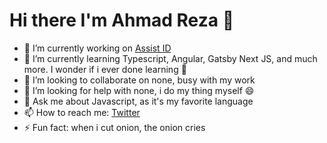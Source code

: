 # Hi there I'm Ahmad Reza 👋
<!--
**ahmad-reza619/ahmad-reza619** is a ✨ _special_ ✨ repository because its `README.md` (this file) appears on your GitHub profile.

Here are some ideas to get you started:
-->
- 🔭 I’m currently working on [Assist ID](https://assist.id)
- 🌱 I’m currently learning Typescript, Angular, Gatsby Next JS, and much more. I wonder if i ever done learning :thinking:
- 👯 I’m looking to collaborate on none, busy with my work
- 🤔 I’m looking for help with none, i do my thing myself :smile:
- 💬 Ask me about Javascript, as it's my favorite language
- 📫 How to reach me: [Twitter](https://twitter.com/HungryDev1)
- ⚡ Fun fact: when i cut onion, the onion cries
